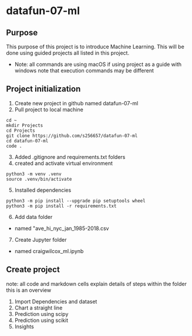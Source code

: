 # datafun-07-ml
## Purpose
This purpose of this project is to introduce Machine Learning. This will be done using guided projects all listed in this project.

- Note: all commands are using macOS if using project as a guide with windows note that execution commands may be different

## Project initialization
1. Create new project in github named datafun-07-ml
2. Pull project to local machine
```
cd ~
mkdir Projects
cd Projects
git clone https://github.com/s256657/datafun-07-ml
cd datafun-07-ml
code .
```
3. Added .gitignore and requirements.txt folders
4. created and activate virtual environment
```
python3 -m venv .venv
source .venv/bin/activate
```
5. Installed dependencies
```
python3 -m pip install --upgrade pip setuptools wheel
python3 -m pip install -r requirements.txt
```
6. Add data folder
- named "ave_hi_nyc_jan_1985-2018.csv
7. Create Jupyter folder
- named craigwilcox_ml.ipynb

## Create project
note: all code and markdown cells explain details of steps within the folder this is an overview
1. Import Dependencies and dataset
2. Chart a straight line
3. Prediction using scipy
4. Prediction using scikit
5. Insights

